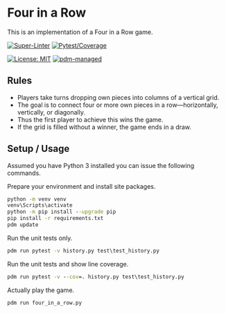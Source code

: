 # Four in a Row

This is an implementation of a Four in a Row game.

[![Super-Linter](https://github.com/LeonHosch/FourInARow/actions/workflows/super-linter.yml/badge.svg)](https://github.com/LeonHosch/FourInARow/actions/workflows/super-linter.yml)
[![Pytest/Coverage](https://github.com/LeonHosch/FourInARow/actions/workflows/test-and-coverage.yml/badge.svg)](https://github.com/LeonHosch/FourInARow/actions/workflows/test-and-coverage.yml)
<!-- [![Pylint](https://github.com/LeonHosch/FourInARow/actions/workflows/pylint.yml/badge.svg)](https://github.com/LeonHosch/FourInARow/actions/workflows/pylint.yml) -->
[![License: MIT](https://img.shields.io/badge/License-MIT-blue.svg)](https://opensource.org/licenses/MIT)
[![pdm-managed](https://img.shields.io/endpoint?url=https%3A%2F%2Fcdn.jsdelivr.net%2Fgh%2Fpdm-project%2F.github%2Fbadge.json)](https://pdm-project.org)

## Rules

* Players take turns dropping own pieces into columns of a vertical grid.
* The goal is to connect four or more own pieces in a row—horizontally, vertically, or diagonally.
* Thus the first player to achieve this wins the game.
* If the grid is filled without a winner, the game ends in a draw.

## Setup / Usage

Assumed you have Python 3 installed you can issue the following commands.

Prepare your environment and install site packages.

```bat
python -m venv venv
venv\Scripts\activate
python -m pip install --upgrade pip
pip install -r requirements.txt
pdm update
```

Run the unit tests only.

```bat
pdm run pytest -v history.py test\test_history.py
```

Run the unit tests and show line coverage.

```bat
pdm run pytest -v --cov=. history.py test\test_history.py
```

Actually play the game.

```bat
pdm run four_in_a_row.py
```
